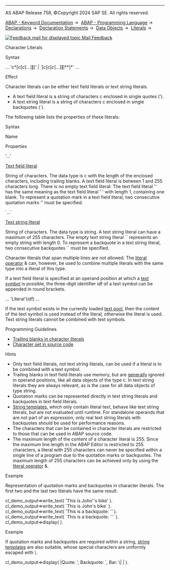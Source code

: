   

* * *

AS ABAP Release 758, ©Copyright 2024 SAP SE. All rights reserved.

[ABAP - Keyword Documentation](https://help.sap.com/doc/abapdocu_758_index_htm/7.58/en-US/abenabap.htm) →  [ABAP - Programming Language](https://help.sap.com/doc/abapdocu_758_index_htm/7.58/en-US/abenabap_reference.htm) →  [Declarations](https://help.sap.com/doc/abapdocu_758_index_htm/7.58/en-US/abendeclarations.htm) →  [Declaration Statements](https://help.sap.com/doc/abapdocu_758_index_htm/7.58/en-US/abenabap_declarations.htm) →  [Data Objects](https://help.sap.com/doc/abapdocu_758_index_htm/7.58/en-US/abenobjects_statements.htm) →  [Literals](https://help.sap.com/doc/abapdocu_758_index_htm/7.58/en-US/abenliteral.htm) → 

 [![](Mail.gif?object=Mail.gif "Feedback mail for displayed topic") Mail Feedback](mailto:f1_help@sap.com?subject=Feedback%20on%20ABAP%20Documentation&body=Document:%20Character%20Literals%2C%20ABENUNTYPED_CHARACTER_LITERALS%2C%20758%0D%0A%0D%0AError:%0D%0A%0D%0A%0D%0A%0D%0ASuggestion%20for%20improvement:)

Character Literals

Syntax

... 'c*\[*c*\[*c*\[*...*\]**\]**\]*' *|* \`*\[*c*\[*c*\[*c*\[*...*\]**\]**\]**\]*\` ...

Effect

Character literals can be either text field literals or text string literals.

-   A text field literal is a string of characters c enclosed in single quotes (').
-   A text string literal is a string of characters c enclosed in single backquotes (\`).

The following table lists the properties of these literals:

Syntax

Name

Properties

'...'

[Text field literal](https://help.sap.com/doc/abapdocu_758_index_htm/7.58/en-US/abentext_field_literal_glosry.htm "Glossary Entry")

String of characters. The data type is c with the length of the enclosed characters, including trailing blanks. A text field literal is between 1 and 255 characters long. There is no empty text field literal: The text field literal '' has the same meaning as the text field literal ' ' with length 1, containing one blank. To represent a quotation mark in a text field literal, two consecutive quotation marks '' must be specified.

\`...\`

[Text string literal](https://help.sap.com/doc/abapdocu_758_index_htm/7.58/en-US/abentext_string_literal_glosry.htm "Glossary Entry")

String of characters. The data type is string. A text string literal can have a maximum of 255 characters. The empty text string literal \`\` represents an empty string with length 0. To represent a backquote in a text string literal, two consecutive backquotes \`\` must be specified.

Character literals that span multiple lines are not allowed. The [literal operator](https://help.sap.com/doc/abapdocu_758_index_htm/7.58/en-US/abenliteral_operator.htm) & can, however, be used to combine multiple literals with the same type into a literal of this type.

If a text field literal is specified at an operand position at which a [text symbol](https://help.sap.com/doc/abapdocu_758_index_htm/7.58/en-US/abentext_symbol_glosry.htm "Glossary Entry") is possible, the three-digit identifier idf of a text symbol can be appended in round brackets.

... 'Literal'(idf) ...

If the text symbol exists in the currently loaded [text pool](https://help.sap.com/doc/abapdocu_758_index_htm/7.58/en-US/abentext_pool_glosry.htm "Glossary Entry"), then the content of the text symbol is used instead of the literal, otherwise the literal is used. Text string literals cannot be combined with text symbols.

Programming Guidelines

-   [Trailing blanks in character literals](https://help.sap.com/doc/abapdocu_758_index_htm/7.58/en-US/abentrailing_blanks_literals_guidl.htm "Guideline")
-   [Character set in source code](https://help.sap.com/doc/abapdocu_758_index_htm/7.58/en-US/abencharacter_set_guidl.htm "Guideline")

Hints

-   Only text field literals, not text string literals, can be used if a literal is to be combined with a text symbol.
-   Trailing blanks in text field literals use memory, but are [generally](https://help.sap.com/doc/abapdocu_758_index_htm/7.58/en-US/abenstring_processing_trail_blanks.htm) ignored in operand positions, like all data objects of the type c. In text string literals they are always relevant, as is the case for all data objects of type string.
-   Quotation marks can be represented directly in text string literals and backquotes in text field literals.
-   [String templates](https://help.sap.com/doc/abapdocu_758_index_htm/7.58/en-US/abenstring_template_glosry.htm "Glossary Entry"), which only contain literal text, behave like text string literals, but are not evaluated until runtime. For standalone operands that are not part of an expression, only real text string literals with backquotes should be used for performance reasons.
-   The characters that can be contained in character literals are restricted to those that can be used in ABAP source code.
-   The maximum length of the content of a character literal is 255. Since the maximum line length in the ABAP Editor is restricted to 255 characters, a literal with 255 characters can never be specified within a single line of a program due to the quotation marks or backquotes. The maximum length of 255 characters can be achieved only by using the [literal operator](https://help.sap.com/doc/abapdocu_758_index_htm/7.58/en-US/abenliteral_operator.htm) &.

Example

Representation of quotation marks and backquotes in character literals. The first two and the last two literals have the same result.

cl\_demo\_output=>write\_text( 'This is John''s bike' ).
cl\_demo\_output=>write\_text( \`This is John's bike\` ).
cl\_demo\_output=>write\_text( 'This is a backquote: \`' ).
cl\_demo\_output=>write\_text( \`This is a backquote: \`\`\` ).
cl\_demo\_output=>display( ).

Example

If quotation marks and backquotes are required within a string, [string templates](https://help.sap.com/doc/abapdocu_758_index_htm/7.58/en-US/abenstring_template_glosry.htm "Glossary Entry") are also suitable, whose special characters are uniformly escaped with \\.

cl\_demo\_output=>display( |Quote: ', Backquote: \`, Bar: \\| | ).